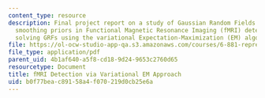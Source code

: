 ```yaml
---
content_type: resource
description: Final project report on a study of Gaussian Random Fields (GRFs) as spatial
  smoothing priors in Functional Magnetic Resonance Imaging (fMRI) detection, and
  solving GRFs using the variational Expectation-Maximization (EM) algorithm.
file: https://ol-ocw-studio-app-qa.s3.amazonaws.com/courses/6-881-representation-and-modeling-for-image-analysis-spring-2005/b0f77beac89158a4f070219d0cb25e6a_6881_ou.pdf
file_type: application/pdf
parent_uid: 4b1af640-a5f8-cd18-9d24-9653c2760d65
resourcetype: Document
title: fMRI Detection via Variational EM Approach
uid: b0f77bea-c891-58a4-f070-219d0cb25e6a
---
```

